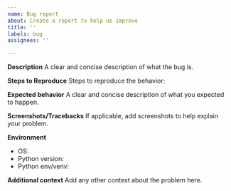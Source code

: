```yaml
---
name: Bug report
about: Create a report to help us improve
title: ''
labels: bug
assignees: ''

---
```



**Description**
A clear and concise description of what the bug is.

**Steps to Reproduce**
Steps to reproduce the behavior:

**Expected behavior**
A clear and concise description of what you expected to happen.

**Screenshots/Tracebacks**
If applicable, add screenshots to help explain your problem.

**Environment**
 - OS:
 - Python version:
 - Python env/venv: 

**Additional context**
Add any other context about the problem here.

